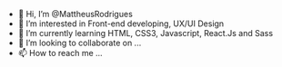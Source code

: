 - 👋 Hi, I’m @MattheusRodrigues
- 👀 I’m interested in Front-end developing, UX/UI Design
- 🌱 I’m currently learning HTML, CSS3, Javascript, React.Js and Sass
- 💞️ I’m looking to collaborate on ...
- 📫 How to reach me ...

<!---
MattheusRodrigues/MattheusRodrigues is a ✨ special ✨ repository because its `README.md` (this file) appears on your GitHub profile.
You can click the Preview link to take a look at your changes.
--->
